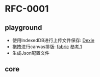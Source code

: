 # RFC-0001

## playground

- 使用IndexedDB进行上传文件保存: [Dexie](https://dexie.org/docs/Tutorial/Vue)
- 拖拽进行canvas排版: [fabric](http://fabricjs.com/)
  [参考.1](https://juejin.cn/post/7071117494836002830)
- 生成Json配置文件

## core